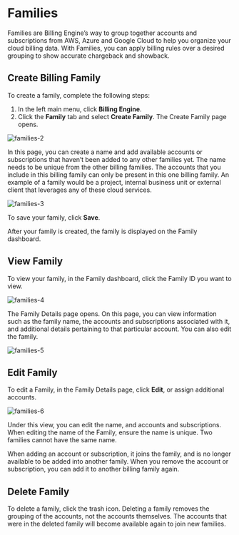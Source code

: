 # Families 

Families are Billing Engine’s way to group together accounts and subscriptions from AWS, Azure and Google Cloud to help you organize your cloud billing data. With Families, you can apply billing rules over a desired grouping to show accurate chargeback and showback.

## Create Billing Family 

To create a family, complete the following steps:  
1. In the left main menu, click **Billing Engine**.  
2. Click the **Family** tab and select **Create Family**. The Create Family page opens.  

![families-2](https://github.com/spotinst/help/assets/106514736/468968a6-fd3c-4b96-9325-603f8d29d51a)  

In this page, you can create a name and add available accounts or subscriptions that haven’t been added to any other families yet. The name needs to be unique from the other billing families. The accounts that you include in this billing family can only be present in this one billing family. An example of a family would be a project, internal business unit or external client that leverages any of these cloud services.  

![families-3](https://github.com/spotinst/help/assets/106514736/93c0a7af-7af7-42e1-ac60-12b6224b3ef9)

To save your family, click **Save**. 

After your family is created, the family is displayed on the Family dashboard. 

## View Family 

To view your family, in the Family dashboard, click the Family ID you want to view. 

![families-4](https://github.com/spotinst/help/assets/106514736/4a679a00-a07d-4c5f-978e-7b404988251f)

The Family Details page opens. On this page, you can view information such as the family name, the accounts and subscriptions associated with it, and additional details pertaining to that particular account. You can also edit the family.  

![families-5](https://github.com/spotinst/help/assets/106514736/44d5cd75-9aa1-4708-a857-a7aea4e6a121)  

## Edit Family 

To edit a Family, in the Family Details page, click **Edit**, or assign additional accounts. 

![families-6](https://github.com/spotinst/help/assets/106514736/5cbc25e1-1c8c-474f-b297-5beb7c7c0be2)

Under this view, you can edit the name, and accounts and subscriptions. When editing the name of the Family, ensure the name is unique. Two families cannot have the same name. 

When adding an account or subscription, it joins the family, and is no longer available to be added into another family. When you remove the account or subscription, you can add it to another billing family again.  

## Delete Family 

To delete a family, click the trash icon. Deleting a family removes the grouping of the accounts, not the accounts themselves. The accounts that were in the deleted family will become available again to join new families. 
 

 

 

 

 

 

 

 

